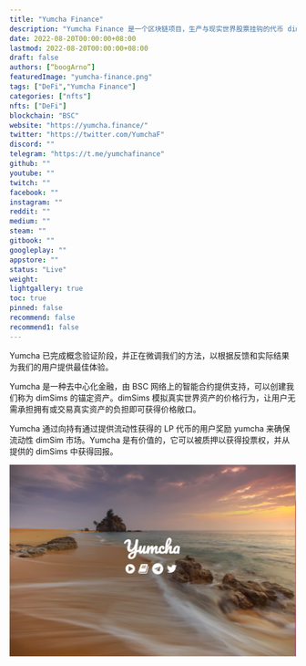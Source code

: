 ```yaml
---
title: "Yumcha Finance"
description: "Yumcha Finance 是一个区块链项目，生产与现实世界股票挂钩的代币 dimSims。"
date: 2022-08-20T00:00:00+08:00
lastmod: 2022-08-20T00:00:00+08:00
draft: false
authors: [“boogArno”]
featuredImage: "yumcha-finance.png"
tags: ["DeFi","Yumcha Finance"]
categories: ["nfts"]
nfts: ["DeFi"]
blockchain: "BSC"
website: "https://yumcha.finance/"
twitter: "https://twitter.com/YumchaF"
discord: ""
telegram: "https://t.me/yumchafinance"
github: ""
youtube: ""
twitch: ""
facebook: ""
instagram: ""
reddit: ""
medium: ""
steam: ""
gitbook: ""
googleplay: ""
appstore: ""
status: "Live"
weight: 
lightgallery: true
toc: true
pinned: false
recommend: false
recommend1: false
---
```

Yumcha 已完成概念验证阶段，并正在微调我们的方法，以根据反馈和实际结果为我们的用户提供最佳体验。

Yumcha 是一种去中心化金融，由 BSC 网络上的智能合约提供支持，可以创建我们称为 dimSims 的锚定资产。dimSims 模拟真实世界资产的价格行为，让用户无需承担拥有或交易真实资产的负担即可获得价格敞口。

Yumcha 通过向持有通过提供流动性获得的 LP 代币的用户奖励 yumcha 来确保流动性 dimSim 市场。Yumcha 是有价值的，它可以被质押以获得投票权，并从提供的 dimSims 中获得回报。

<img src="yumchafinance-dapp-defi-bsc-image1_7c1166f79eb1fb5c2cd70c2c69062061.png" alt="yumchafinance-dapp-defi-bsc-image1_7c1166f79eb1fb5c2cd70c2c69062061" style="zoom:150%;" />